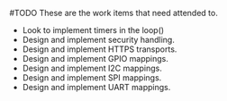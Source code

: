 #TODO
These are the work items that need attended to.

* Look to implement timers in the loop()
* Design and implement security handling.
* Design and implement HTTPS transports.
* Design and implement GPIO mappings.
* Design and implement I2C mappings.
* Design and implement SPI mappings.
* Design and implement UART mappings.